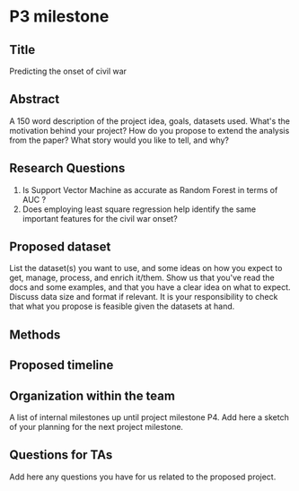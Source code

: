 # P3 milestone

## Title
Predicting the onset of civil war
## Abstract

A 150 word description of the project idea, goals, datasets used. What's the motivation behind your project? How do you propose to extend the analysis from the paper? What story would you like to tell, and why? 

## Research Questions
1) Is Support Vector Machine as accurate as Random Forest in terms of AUC ?
2) Does employing least square regression help identify the same important features for the civil war onset?
## Proposed dataset

List the dataset(s) you want to use, and some ideas on how you expect to get, manage, process, and enrich it/them. Show us that you've read the docs and some examples, and that you have a clear idea on what to expect. Discuss data size and format if relevant. It is your responsibility to check that what you propose is feasible given the datasets at hand.

## Methods

## Proposed timeline

## Organization within the team

A list of internal milestones up until project milestone P4. Add here a sketch of your planning for the next project milestone.

## Questions for TAs

Add here any questions you have for us related to the proposed project.
